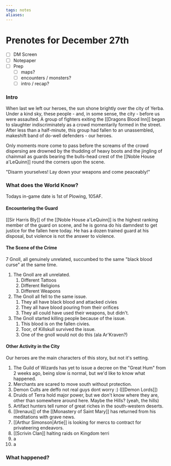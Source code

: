 ```yaml
---
tags: notes
aliases:
---
```


# Prenotes for December 27th
- [ ] DM Screen
- [ ] Notepaper
- [ ] Prep
	- [ ] maps?
	- [ ] encounters / monsters?
	- [ ] intro / recap?

### Intro

When last we left our heroes, the sun shone brightly over the city of Yerba. Under a kind sky, these people - and, in some sense, the city - before us were assaulted. A group of fighters exiting the [[Dragons Blood Inn]] began to slaughter indiscriminately as a crowd momentarily formed in the street. After less than a half-minute, this group had fallen to an unassembled, makeshift band of do-well defenders - our heroes.

Only moments more come to pass before the screams of the crowd dispersing are drowned by the thudding of heavy boots and the jingling of chainmail as guards bearing the bulls-head crest of the [[Noble House a'LeQuinn]] round the corners upon the scene.

"Disarm yourselves! Lay down your weapons and come peaceably!"

### What does the World Know?

Todays in-game date is 1st of Plowing, 105AF.

#### Encountering the Guard
[[Sir Harris Bly]] of the [[Noble House a'LeQuinn]] is the highest ranking member of the guard on scene, and he is gonna do his damndest to get justice for the fallen here today. He has a dozen trained guard at his disposal, but violence is not the answer to violence. 

#### The Scene of the Crime

7 Gnoll, all genuinely unrelated, succumbed to the same "black blood curse" at the same time.

1. The Gnoll are all unrelated.
	1. Different Tattoos
	2. Different Religions
	3. Different Weapons
2. The Gnoll all fell to the same issue.
	1. They all have black blood and attacked civies
	2. They all have blood pouring from their orifices
	3. They all could have used their weapons, but didn't.
3. The Gnoll started killing people because of the issue.
	1. This blood is on the fallen civies.
	2. Toor, of Killskull survived the issue.
	3. One of the gnoll would not do this (ala Ar'Kraven?)



#### Other Activity in the City
Our heroes are the main characters of this story, but not it's setting.

1. The Guild of Wizards has yet to issue a decree on the "Great Hum" from 2 weeks ago, being slow is normal, but we'd like to know what happened.
2. Merchants are scared to move south without protection.
3. Demon Cults are deffo not real guys dont worry :) ([[Demon Lords]])
4. Druids of Terra hold major power, but we don't know where they are, other than somewhere around here. Maybe the Hills? (yeah, the hills)
5. Artifact hunters tell rumor of great riches in the south-western deserts.
6. [[Irenaus]] of the [[Monastery of Saint Mary]] has returned from his meditations with grave news.
7. [[Arthur Simonson|Artie]] is looking for mercs to contract for privateering endeavors.
8. [[Scrivin Clan]] halting raids on Kingdom terri
9. a
10. a

### What happened?